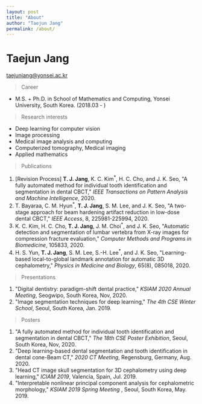 ```yaml
---
layout: post
title: "About"
author: "Taejun Jang"
permalink: /about/
---
```


# Taejun Jang 
taejunjang@yonsei.ac.kr

> Career

- M.S. + Ph.D. in School of Mathematics and Computing, Yonsei University, South Korea. (2018.03 - )

> Research interests

- Deep learning for computer vision
- Image processing
- Medical image analysis and computing
- Computerized tomography, Medical imaging
- Applied mathematics

> Publications
<ol>
<li>[Revision Process] <strong>T. J. Jang</strong>, K. C. Kim<sup>*</sup>, H. C. Cho, and J. K. Seo, "A fully automated method for individual tooth identification and segmentation in dental CBCT," <em>IEEE Transactions on Pattern Analysis and Machine Intelligence</em>, 2020.</li>
<li>T. Bayaraa, C. M. Hyun<sup>*</sup>, <strong>T. J. Jang</strong>, S. M. Lee, and J. K. Seo, "A two-stage approach for beam hardening artifact reduction in low-dose dental CBCT," <em>IEEE Access</em>, 8, 225981-225994, 2020.</li>
<li> K. C. Kim, H. C. Cho, <strong>T. J. Jang</strong>, J. M. Choi<sup>*</sup>, and J. K. Seo, "Automatic detection and segmentation of lumbar vertebra from X-ray images for compression fracture evaluation," <em>Computer Methods and Programs in Biomedicine</em>, 105833, 2020. </li>
<li> H. S. Yun, <strong>T. J. Jang</strong>, S. M. Lee, S.-H. Lee<sup>*</sup>, and J. K. Seo, "Learning-based local-to-global landmark annotation for automatic 3D cephalometry," <em>Physics in Medicine and Biology</em>, 65(8), 085018, 2020. </li>
</ol>


> Presentations
<ol>
<li> "Digital dentistry: paradigm-shift dental practice," <em>KSIAM 2020 Annual Meeting</em>, Seogwipo, South Korea, Nov, 2020. </li>
<li> "Image segmentation techniques for deep learning," <em>The 4th CSE Winter School</em>, Seoul, South Korea, Jan. 2019. </li>
</ol>

> Posters
<ol>
<li> "A fully automated method for individual tooth identification and segmentation in dental CBCT," <em>The 18th CSE Poster Exhibition</em>, Seoul, South Korea, Nov, 2020. </li>
<li> "Deep learning-based dental segmentation and tooth identification in dental cone-Beam CT," <em>2020 CT Meeting</em>, Regensburg, Germany, Aug. 2020. </li>
<li> "Head CT image skull segmentation for 3D cephalometry using deep learning," <em>ICIAM 2019</em>, Valencia, Spain, Jul. 2019. </li>
<li> "Interpretable nonlinear principal component analysis for cephalometric morphology," <em>KSIAM 2019 Spring Meeting </em>, Seoul, South Korea, May. 2019. </li>
</ol>

